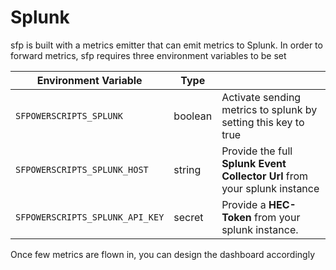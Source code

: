 # Splunk

sfp is built with a metrics emitter that can emit metrics to Splunk. In order to forward metrics, sfp requires three environment variables to be set

| Environment Variable            | Type    |                                                                           |
| ------------------------------- | ------- | ------------------------------------------------------------------------- |
| `SFPOWERSCRIPTS_SPLUNK`         | boolean | Activate sending metrics to splunk by setting this key to true            |
| `SFPOWERSCRIPTS_SPLUNK_HOST`    | string  | Provide the full **Splunk Event Collector Url** from your splunk instance |
| `SFPOWERSCRIPTS_SPLUNK_API_KEY` | secret  | Provide a **HEC-Token** from your splunk instance.                        |

Once few metrics are flown in, you can design the dashboard accordingly
